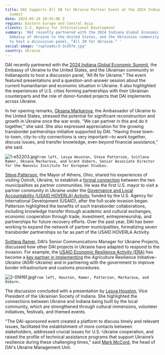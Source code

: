 ```yaml
---
title: DAI Supports All IN for Ukraine Partner Event at the 2024 Indiana Global Economic
  Summit
date: 2024-05-29 10:55:00 Z
regions: Eastern Europe and Central Asia
clients: U.S. Agency for International Development
summary: 'DAI recently partnered with the 2024 Indiana Global Economic Summit, the
  Embassy of Ukraine to the United States, and the Ukrainian community in Indianapolis
  to host a discussion panel, “All IN for Ukraine.” '
social-image: "/uploads/3-3cd57e.jpg"
country: Ukraine
---
```


DAI recently partnered with the [2024 Indiana Global Economic Summit](https://www.inglobalsummit.com/), the Embassy of Ukraine to the United States, and the Ukrainian community in Indianapolis to host a discussion panel, “All IN for Ukraine.” The event featured presentations and a question-and-answer session about the current humanitarian and economic situation in Ukraine. It also highlighted the experiences of U.S. cities forming partnerships with their Ukrainian counterparts and the role of donor-funded projects that DAI implements across Ukraine.

In her opening remarks, [Oksana Markarova](https://usa.mfa.gov.ua/en/governance/oksana-markarova), the Ambassador of Ukraine to the United States, stressed the potential for significant reconstruction and growth in Ukraine once the war ends. “We can partner in this and do it together,” she said. She also expressed appreciation for the growing transborder partnerships initiative supported by DAI. “Having those town-to-town, city-to-city connections is very important—to work together, discuss issues, and transfer knowledge, even beyond financial assistance,” she said.

![1-e52203.jpg](/uploads/1-e52203.jpg)`From left, Lesya Houston, Steve Patterson, Svitlana Ramer, Oksana Markarova, and Grant Osborn, Senior Associate Director for the Nanovic Institute for European Studies.`

[Steve Patterson](https://ci.athens.oh.us/103/Meet-the-Mayor), the Mayor of Athens, Ohio, shared his experiences of visiting Ostroh, Ukraine, to establish a [formal connection](https://www.thepostathens.com/article/2024/01/ukraine-sister-city-athens-ohio-city-council-2024-patterson) between the two municipalities as partner communities. He was the first U.S. mayor to visit a partner community in Ukraine under the [Governance and Local Accountability (USAID HOVERLA) Activity](https://www.dai.com/our-work/projects/ukraine-governance-and-local-accountability-hoverla), funded by the U.S. Agency for International Development (USAID), after the full-scale invasion began. Patterson highlighted the benefits of such transborder collaborations, including knowledge transfer through academic and cultural exchanges, economic cooperation through trade, investment, entrepreneurship, and partnerships for future recovery efforts. Over the past year, DAI has been working to expand the network of partner municipalities, formalizing seven transborder partnerships so far as part of the USAID HOVERLA Activity.

[Svitlana Ramer](https://www.linkedin.com/in/svitlana-ramer-68505a195/), DAI’s Senior Communications Manager for Ukraine Projects, discussed how other DAI projects in Ukraine have adapted to respond to the invasion. For example, the [USAID Economic Resilience Activity (ERA)](https://www.dai.com/our-work/projects/ukraine-economic-resilience-activity) has become a [key partner in implementing](https://dai-global-developments.com/articles/boosting-ukrainian-grain-exports-for-global-food-security/) the Agriculture Resilience Initiative–Ukraine (AGRI-Ukraine) and in partnering with the government to improve border infrastructure and customs procedures.

![2-0f4f6f.jpg](/uploads/2-0f4f6f.jpg)`From left, Houston, Ramer, Patterson, Markarova, and Osborn.`

The discussion concluded with a presentation by [Lesya Houston](https://www.linkedin.com/in/lesya-houston-mshrm-8b95b161/), Vice President of the Ukrainian Society of Indiana. She highlighted the connections between Ukraine and Indiana being built by the local community, which are strengthened through cultural immersions, volunteer initiatives, festivals, and themed events.

"The DAI-sponsored event created a platform to discuss timely and relevant issues, facilitated the establishment of more contacts between stakeholders, addressed crucial issues for U.S.-Ukraine cooperation, and raised the profile of technical assistance programs that support Ukraine’s resilience during these challenging times," said [Mark McCord](https://www.dai.com/who-we-are/our-team/mark-mccord), the head of DAI's Ukraine Management Unit. 